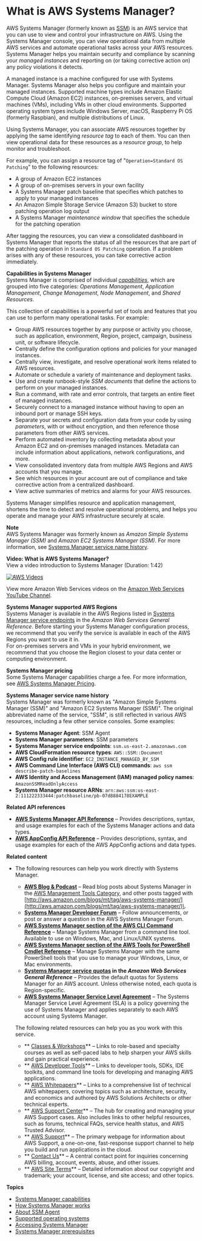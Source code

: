 # What is AWS Systems Manager?<a name="what-is-systems-manager"></a>

AWS Systems Manager \(formerly known as [SSM](#service-naming-history)\) is an AWS service that you can use to view and control your infrastructure on AWS\. Using the Systems Manager console, you can view operational data from multiple AWS services and automate operational tasks across your AWS resources\. Systems Manager helps you maintain security and compliance by scanning your *managed instances* and reporting on \(or taking corrective action on\) any policy violations it detects\.

A managed instance is a machine configured for use with Systems Manager\. Systems Manager also helps you configure and maintain your managed instances\. Supported machine types include Amazon Elastic Compute Cloud \(Amazon EC2\) instances, on\-premises servers, and virtual machines \(VMs\), including VMs in other cloud environments\. Supported operating system types include Windows Server, macOS, Raspberry Pi OS \(formerly Raspbian\), and multiple distributions of Linux\.

Using Systems Manager, you can associate AWS resources together by applying the same identifying *resource tag* to each of them\. You can then view operational data for these resources as a *resource group*, to help monitor and troubleshoot\. 

For example, you can assign a resource tag of "`Operation=Standard OS Patching`" to the following resources:
+ A group of Amazon EC2 instances
+ A group of on\-premises servers in your own facility
+ A Systems Manager patch baseline that specifies which patches to apply to your managed instances
+ An Amazon Simple Storage Service \(Amazon S3\) bucket to store patching operation log output
+ A Systems Manager *maintenance window* that specifies the schedule for the patching operation

After tagging the resources, you can view a consolidated dashboard in Systems Manager that reports the status of all the resources that are part of the patching operation in `Standard OS Patching` operation\. If a problem arises with any of these resources, you can take corrective action immediately\. 

**Capabilities in Systems Manager**  
Systems Manager is comprised of individual *[capabilities](features.md)*, which are grouped into five categories: *Operations Management*, *Application Management*, *Change Management*, *Node Management*, and *Shared Resources*\.

This collection of capabilities is a powerful set of tools and features that you can use to perform many operational tasks\. For example:
+ Group AWS resources together by any purpose or activity you choose, such as application, environment, Region, project, campaign, business unit, or software lifecycle\.
+ Centrally define the configuration options and policies for your managed instances\.
+ Centrally view, investigate, and resolve operational work items related to AWS resources\.
+ Automate or schedule a variety of maintenance and deployment tasks\.
+ Use and create runbook\-style *SSM documents* that define the actions to perform on your managed instances\.
+ Run a command, with rate and error controls, that targets an entire fleet of managed instances\.
+ Securely connect to a managed instance without having to open an inbound port or manage SSH keys\.
+ Separate your secrets and configuration data from your code by using *parameters*, with or without encryption, and then reference those parameters from other AWS services\.
+ Perform automated inventory by collecting metadata about your Amazon EC2 and on\-premises managed instances\. Metadata can include information about applications, network configurations, and more\.
+ View consolidated inventory data from multiple AWS Regions and AWS accounts that you manage\.
+ See which resources in your account are out of compliance and take corrective action from a centralized dashboard\.
+ View active summaries of metrics and alarms for your AWS resources\.

Systems Manager simplifies resource and application management, shortens the time to detect and resolve operational problems, and helps you operate and manage your AWS infrastructure securely at scale\. 

**Note**  
AWS Systems Manager was formerly known as *Amazon Simple Systems Manager \(SSM\)* and *Amazon EC2 Systems Manager \(SSM\)*\. For more information, see [Systems Manager service name history](#service-naming-history)\.

**Video: What is AWS Systems Manager?**  
View a video introduction to Systems Manager \(Duration: 1:42\)

[![AWS Videos](http://img.youtube.com/vi/MK4ZoCs-muo/0.jpg)](http://www.youtube.com/watch?v=MK4ZoCs-muo)

View more Amazon Web Services videos on the [Amazon Web Services YouTube Channel](https://www.youtube.com/user/AmazonWebServices)\.

**Systems Manager supported AWS Regions**  
Systems Manager is available in the AWS Regions listed in [Systems Manager service endpoints](https://docs.aws.amazon.com/general/latest/gr/ssm.html#ssm_region) in the *Amazon Web Services General Reference*\. Before starting your Systems Manager configuration process, we recommend that you verify the service is available in each of the AWS Regions you want to use it in\.   
For on\-premises servers and VMs in your hybrid environment, we recommend that you choose the Region closest to your data center or computing environment\.

**Systems Manager pricing**  
Some Systems Manager capabilities charge a fee\. For more information, see [AWS Systems Manager Pricing](https://aws.amazon.com/systems-manager/pricing/)\.

**Systems Manager service name history**  
Systems Manager was formerly known as "Amazon Simple Systems Manager \(SSM\)" and "Amazon EC2 Systems Manager \(SSM\)"\. The original abbreviated name of the service, "SSM", is still reflected in various AWS resources, including a few other service consoles\. Some examples:  
+ **Systems Manager Agent**: SSM Agent
+ **Systems Manager parameters**: SSM parameters
+ **Systems Manager service endpoints**: `ssm.us-east-2.amazonaws.com`
+ **AWS CloudFormation resource types**: `AWS::SSM::Document`
+ **AWS Config rule identifier**: `EC2_INSTANCE_MANAGED_BY_SSM`
+ **AWS Command Line Interface \(AWS CLI\) commands**: `aws ssm describe-patch-baselines`
+ **AWS Identity and Access Management \(IAM\) managed policy names**: `AmazonSSMReadOnlyAccess`
+ **Systems Manager resource ARNs**: `arn:aws:ssm:us-east-2:111222333444:patchbaseline/pb-07d8884178EXAMPLE`

**Related API references**
+ **[AWS Systems Manager API Reference](https://docs.aws.amazon.com/systems-manager/latest/APIReference/)** – Provides descriptions, syntax, and usage examples for each of the Systems Manager actions and data types\.
+ **[AWS AppConfig API Reference](https://docs.aws.amazon.com/appconfig/2019-10-09/APIReference/)** – Provides descriptions, syntax, and usage examples for each of the AWS AppConfig actions and data types\.

**Related content**
+ The following resources can help you work directly with Systems Manager\.
  + **[AWS Blog & Podcast](http://aws.amazon.com/blogs/)** – Read blog posts about Systems Manager in the [AWS Management Tools Category](http://aws.amazon.com/blogs/aws/category/management-tools/amazon-ec2-systems-manager/), and other posts tagged with [http://aws.amazon.com/blogs/mt/tag/aws-systems-manager/](http://aws.amazon.com/blogs/mt/tag/aws-systems-manager/)\.
  + **[Systems Manager Developer Forum](https://forums.aws.amazon.com/forum.jspa?forumID=185)** – Follow announcements, or post or answer a question in the AWS Systems Manager Forum\.
  + **[AWS Systems Manager section of the AWS CLI Command Reference](https://docs.aws.amazon.com/cli/latest/reference/ssm/index.html)** – Manage Systems Manager from a command line tool\. Available to use on Windows, Mac, and Linux/UNIX systems\.
  + **[AWS Systems Manager section of the AWS Tools for PowerShell Cmdlet Reference](https://docs.aws.amazon.com/powershell/latest/reference/items/AWS_Systems_Manager_cmdlets.html)** – Manage Systems Manager with the same PowerShell tools that you use to manage your Windows, Linux, or Mac environments\. 
  + **[Systems Manager service quotas](https://docs.aws.amazon.com/general/latest/gr/ssm.html#limits_ssm) in the *Amazon Web Services General Reference*** – Provides the default quotas for Systems Manager for an AWS account\. Unless otherwise noted, each quota is Region\-specific\.
  + **[AWS Systems Manager Service Level Agreement](https://aws.amazon.com/systems-manager/sla/)** – The Systems Manager Service Level Agreement \(SLA\) is a policy governing the use of Systems Manager and applies separately to each AWS account using Systems Manager\.

  The following related resources can help you as you work with this service\.
  + ** [Classes & Workshops](https://aws.amazon.com/training/course-descriptions/)** – Links to role\-based and specialty courses as well as self\-paced labs to help sharpen your AWS skills and gain practical experience\.
  + ** [AWS Developer Tools](https://aws.amazon.com/tools/)** – Links to developer tools, SDKs, IDE toolkits, and command line tools for developing and managing AWS applications\.
  + ** [AWS Whitepapers](https://aws.amazon.com/whitepapers/)** – Links to a comprehensive list of technical AWS whitepapers, covering topics such as architecture, security, and economics and authored by AWS Solutions Architects or other technical experts\.
  + ** [AWS Support Center](https://console.aws.amazon.com/support/home#/)** – The hub for creating and managing your AWS Support cases\. Also includes links to other helpful resources, such as forums, technical FAQs, service health status, and AWS Trusted Advisor\.
  + ** [AWS Support](https://aws.amazon.com/premiumsupport/)** – The primary webpage for information about AWS Support, a one\-on\-one, fast\-response support channel to help you build and run applications in the cloud\.
  + ** [Contact Us](https://aws.amazon.com/contact-us/)** – A central contact point for inquiries concerning AWS billing, account, events, abuse, and other issues\. 
  + ** [AWS Site Terms](https://aws.amazon.com/terms/)** – Detailed information about our copyright and trademark; your account, license, and site access; and other topics\.

**Topics**
+ [Systems Manager capabilities](features.md)
+ [How Systems Manager works](how-it-works.md)
+ [About SSM Agent](prereqs-ssm-agent.md)
+ [Supported operating systems](prereqs-operating-systems.md)
+ [Accessing Systems Manager](access-methods.md)
+ [Systems Manager prerequisites](systems-manager-prereqs.md)
